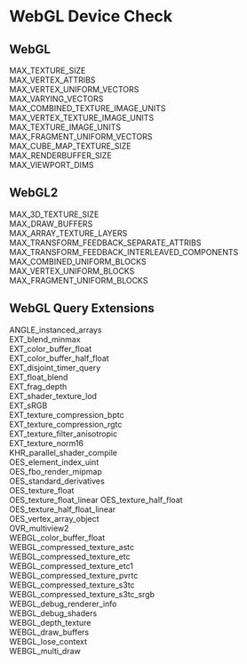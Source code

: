 # WebGL Device Check

## WebGL 
  MAX_TEXTURE_SIZE  
  MAX_VERTEX_ATTRIBS  
  MAX_VERTEX_UNIFORM_VECTORS  
  MAX_VARYING_VECTORS  
  MAX_COMBINED_TEXTURE_IMAGE_UNITS  
  MAX_VERTEX_TEXTURE_IMAGE_UNITS  
  MAX_TEXTURE_IMAGE_UNITS  
  MAX_FRAGMENT_UNIFORM_VECTORS  
  MAX_CUBE_MAP_TEXTURE_SIZE  
  MAX_RENDERBUFFER_SIZE  
  MAX_VIEWPORT_DIMS  
  
## WebGL2
  MAX_3D_TEXTURE_SIZE  
  MAX_DRAW_BUFFERS  
  MAX_ARRAY_TEXTURE_LAYERS  
  MAX_TRANSFORM_FEEDBACK_SEPARATE_ATTRIBS  
  MAX_TRANSFORM_FEEDBACK_INTERLEAVED_COMPONENTS  
  MAX_COMBINED_UNIFORM_BLOCKS  
  MAX_VERTEX_UNIFORM_BLOCKS  
  MAX_FRAGMENT_UNIFORM_BLOCKS  

## WebGL Query Extensions 
  ANGLE_instanced_arrays  
  EXT_blend_minmax  
  EXT_color_buffer_float  
  EXT_color_buffer_half_float  
  EXT_disjoint_timer_query  
  EXT_float_blend  
  EXT_frag_depth  
  EXT_shader_texture_lod  
  EXT_sRGB  
  EXT_texture_compression_bptc  
  EXT_texture_compression_rgtc  
  EXT_texture_filter_anisotropic  
  EXT_texture_norm16  
  KHR_parallel_shader_compile  
  OES_element_index_uint  
  OES_fbo_render_mipmap  
  OES_standard_derivatives  
  OES_texture_float  
  OES_texture_float_linear 
  OES_texture_half_float  
  OES_texture_half_float_linear  
  OES_vertex_array_object  
  OVR_multiview2  
  WEBGL_color_buffer_float  
  WEBGL_compressed_texture_astc  
  WEBGL_compressed_texture_etc  
  WEBGL_compressed_texture_etc1  
  WEBGL_compressed_texture_pvrtc  
  WEBGL_compressed_texture_s3tc  
  WEBGL_compressed_texture_s3tc_srgb  
  WEBGL_debug_renderer_info  
  WEBGL_debug_shaders  
  WEBGL_depth_texture  
  WEBGL_draw_buffers  
  WEBGL_lose_context  
  WEBGL_multi_draw  
